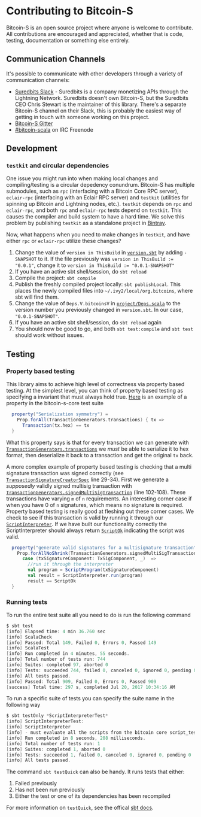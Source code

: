 # Contributing to Bitcoin-S

Bitcoin-S is an open source project where anyone is welcome to contribute. All contributions are encouraged and appreciated, whether that is code, testing, documentation or something else entirely.

## Communication Channels

It's possible to communicate with other developers through a variety of communication channels:

- [Suredbits Slack](https://join.slack.com/t/suredbits/shared_invite/enQtNDEyMjY3MTg1MTg3LTYyYjkwOGUzMDQ4NDAwZjE1M2I3MmQyNWNlZjNlYjg4OGRjYTRjNWUwNjRjNjg4Y2NjZjAxYjU1N2JjMTU1YWM) - Suredbits is a company monetizing APIs through the Lightning Network. Suredbits doesn't own Bitcoin-S, but the Suredbits CEO Chris Stewart is the maintainer of this library. There's a separate Bitcoin-S channel on their Slack, this is probably the easiest way of getting in touch with someone working on this project.
- [Bitcoin-S Gitter](https://gitter.im/bitcoin-s-core/)
- [#bitcoin-scala](https://webchat.freenode.net/?channels=bitcoin-scala) on IRC Freenode

## Development

### `testkit` and circular dependencies

One issue you might run into when making local changes and compiling/testing is a circular depedency conundrum. Bitcoin-S has multiple submodules, such as `rpc` (interfacing with a Bitcoin Core RPC server), `eclair-rpc` (interfacing with an Eclair RPC server) and `testkit` (utilities for spinning up Bitcoin and Lightning nodes, etc.). `testkit` depends on `rpc` and `eclair-rpc`, and both `rpc` and `eclair-rpc` tests depend on `testkit`. This causes the compiler and build system to have a hard time. We solve this problem by publishing `testkit` as a standalone project in [Bintray](https://bintray.com/beta/#/bitcoin-s/bitcoin-s-core/bitcoin-s-testkit?tab=overview).

Now, what happens when you need to make changes in `testkit`, and have either `rpc` or `eclair-rpc` utilize these changes?

1. Change the value of `version in ThisBuild` in [`version.sbt`](version.sbt) by adding `-SNAPSHOT` to it. If the file previously was `version in ThisBuild := "0.0.1"`, change it to `version in ThisBuild := "0.0.1-SNAPSHOT"`
2. If you have an active sbt shell/session, do `sbt reload`
3. Compile the project: `sbt compile`
4. Publish the freshly compiled project locally: `sbt publishLocal`. This places the newly compiled files into `~/.ivy2/local/org.bitcoins`, where sbt will find them.
5. Change the value of `Deps.V.bitcoinsV` in [`project/Deps.scala`](project/Deps.scala) to the version number you previously changed in `version.sbt`. In our case, `"0.0.1-SNAPSHOT"`.
6. If you have an active sbt shell/session, do `sbt reload` again
7. You should now be good to go, and both `sbt test:compile` and `sbt test` should work without issues.

## Testing

### Property based testing

This library aims to achieve high level of correctness via property based testing. At the simplest level, you can think of property based testing as specifying a invariant that must always hold true. [Here](https://github.com/bitcoin-s/bitcoin-s-core/blob/89fbf35d78046b7ed21fd93fec05bb57cba023bb/src/test/scala/org/bitcoins/core/protocol/transaction/TransactionSpec.scala#L13-L17) is an example of a property in the bitcoin-s-core test suite

```scala
  property("Serialization symmetry") =
    Prop.forAll(TransactionGenerators.transactions) { tx =>
      Transaction(tx.hex) == tx
  }
```

What this property says is that for every transaction we can generate with [`TransactionGenerators.transactions`](testkit/src/main/scala/org/bitcoins/core/gen/TransactionGenerators.scala) we _must_ be able to serialize it to hex format, then deserialize it back to a transaction and get the original `tx` back.

A more complex example of property based testing is checking that a multi signature transaction was signed correctly (see [`TransactionSignatureCreatorSpec`](core-test/src/test/scala/org/bitcoins/core/crypto/TransactionSignatureCreatorSpec.scala) line 29-34). First we generate a _supposedly_ validly signed multisig transaction with [`TransactionGenerators.signedMultiSigTransaction`](testkit/src/main/scala/org/bitcoins/core/gen/TransactionGenerators.scala) (line 102-108). These transactions have varying `m` of `n` requirements. An interesting corner case if when you have 0 of `n` signatures, which means no signature is required. Property based testing is really good at fleshing out these corner cases. We check to see if this transaction is valid by running it through our [`ScriptInterpreter`](core/src/main/scala/org/bitcoins/core/script/interpreter/ScriptInterpreter.scala). If we have built our functionality correctly the ScriptInterpreter should always return [`ScriptOk`](core/src/main/scala/org/bitcoins/core/script/result/ScriptResult.scala) indicating the script was valid.

```scala
  property("generate valid signatures for a multisignature transaction") =
    Prop.forAllNoShrink(TransactionGenerators.signedMultiSigTransaction) {
      case (txSignatureComponent: TxSigComponent, _)  =>
        //run it through the interpreter
        val program = ScriptProgram(txSignatureComponent)
        val result = ScriptInterpreter.run(program)
        result == ScriptOk
  }
```

### Running tests

To run the entire test suite all you need to do is run the following command

```scala
$ sbt test
[info] Elapsed time: 4 min 36.760 sec
[info] ScalaCheck
[info] Passed: Total 149, Failed 0, Errors 0, Passed 149
[info] ScalaTest
[info] Run completed in 4 minutes, 55 seconds.
[info] Total number of tests run: 744
[info] Suites: completed 97, aborted 0
[info] Tests: succeeded 744, failed 0, canceled 0, ignored 0, pending 0
[info] All tests passed.
[info] Passed: Total 909, Failed 0, Errors 0, Passed 909
[success] Total time: 297 s, completed Jul 20, 2017 10:34:16 AM
```

To run a specific suite of tests you can specify the suite name in the following way

```scala
$ sbt testOnly *ScriptInterpreterTest*
[info] ScriptInterpreterTest:
[info] ScriptInterpreter
[info] - must evaluate all the scripts from the bitcoin core script_tests.json
[info] Run completed in 8 seconds, 208 milliseconds.
[info] Total number of tests run: 1
[info] Suites: completed 1, aborted 0
[info] Tests: succeeded 1, failed 0, canceled 0, ignored 0, pending 0
[info] All tests passed.
```

The command `sbt testQuick` can also be handy. It runs tests that either:

1. Failed previously
2. Has not been run previously
3. Either the test or one of its dependencies has been recompiled

For more information on `testQuick`, see the offical [sbt docs](https://www.scala-sbt.org/1.x/docs/Testing.html#testQuick).
